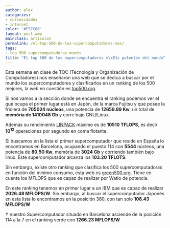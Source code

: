 ```yaml
---
author: alex
categories:
- curiosidades
- internet
color: '#F57C00'
layout: post.amp
mainclass: articulos
permalink: /el-top-500-de-los-supercomputadores-mas/
tags:
- top 500 supercomputadoras mundo
title: "El top 500 de los supercomputadores m\xE1s potentes del mundo"
---
```


<div >
<amp-img on="tap:lightbox1" role="button" tabindex="0" layout="responsive" alt="" src="https://2.bp.blogspot.com/-gIWvFVFFQqs/T0eBr9zRL4I/AAAAAAAACHU/vGXacktGdQc/s400/kcom-main.jpg"  />
</div>

Esta semana en clase de TOC (Tecnología y Organización de Computadores) nos enseñaron una web que se dedica a buscar por el mundo los supercomputadores y clasificarlos en un ranking de los 500 mejores, la web en cuestión es <a href="http://top500.org/" target="_blank">top500.org</a>.

Si nos vamos a la sección donde se encuentra el ranking podemos ver el que ocupa el primer lugar está en Japón, de la marca Fujitsu y que posee la friolera de **705024 núcleos**, una potencia de **12659.89 Kw**, un total de **memória de 1410048 Gb** y corre bajo GNU/Linux.

Además su rendimiento <a href="http://es.wikipedia.org/wiki/LINPACK" target="_blank">LINPACK</a> máximo es de **10510 TFLOPS**, es decir **10<sup>12</sup>** operaciones por segundo en coma flotante.

Si buscamos en la lista el primer supercomputador que reside en España lo encontramos en Barcelona, ocupando el puesto 114 con **5544** núcleos, una potencia de **80.50 Kw**, memória de **3024 Gb** y corriendo también bajo linux. Éste supercomputador alcanza los **103.20 TFLOTS**.

Sin embargo, exíste otro ranking que clasifica los 500 supercomputadoras en función del mínimo consumo, esta web es <a href="http://www.green500.org/" target="_blank">green500.org</a>. Tiene en cuenta los MFLOPS que es capaz de realizar por Watio de potencia.

En este ranking tenemos en primer lugar a un IBM que es capaz de realizar **2026.48 MFLOPS/W**. Sin embargo, al buscar el supercomputador Japonés en esta lista lo encontramos en la posición 380, con tan solo **108.43 MFLOPS/W**

Y nuestro Supercomputador situado en Barcelona asciende de la posición 114 a la 7 en el ranking verde con **1266.23 MFLOPS/W**